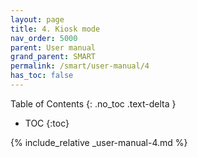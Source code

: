 ```yaml
---
layout: page
title: 4. Kiosk mode
nav_order: 5000
parent: User manual
grand_parent: SMART
permalink: /smart/user-manual/4
has_toc: false
---
```

Table of Contents
{: .no_toc .text-delta }

- TOC
{:toc}

{% include_relative _user-manual-4.md %}

